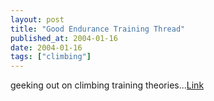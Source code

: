 ```yaml
---
layout: post
title: "Good Endurance Training Thread"
published_at: 2004-01-16
date: 2004-01-16
tags: ["climbing"]
---
```


geeking out on climbing training theories...[Link](http://www.rockclimbing.com/forums/viewtopic.php?topic=48499&forum=36)  